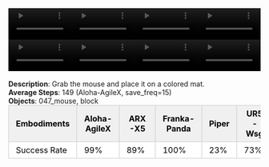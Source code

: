 <!DOCTYPE html>
<html lang="en">
<body>
    <div style="display: flex;">
        <video src="./task_video_clean/place_mouse_pad/aloha-agilex_head.mp4" controls loop muted autoplay style="width: 25%;"></video>
        <video src="./task_video_clean/place_mouse_pad/franka-panda_head.mp4" controls loop muted autoplay style="width: 25%;"></video>
        <video src="./task_video_clean/place_mouse_pad/ARX-X5_head.mp4" controls loop muted autoplay style="width: 25%;"></video>
        <video src="./task_video_clean/place_mouse_pad/ur5-wsg_head.mp4" controls loop muted autoplay style="width: 25%;"></video>
    </div>
    <div style="display: flex;">
        <video src="./task_video_clean/place_mouse_pad/aloha-agilex_world.mp4" controls loop muted autoplay style="width: 25%;"></video>
        <video src="./task_video_clean/place_mouse_pad/franka-panda_world.mp4" controls loop muted autoplay style="width: 25%;"></video>
        <video src="./task_video_clean/place_mouse_pad/ARX-X5_world.mp4" controls loop muted autoplay style="width: 25%;"></video>
        <video src="./task_video_clean/place_mouse_pad/ur5-wsg_world.mp4" controls loop muted autoplay style="width: 25%;"></video>
    </div>
    <br><b>Description</b>: Grab the mouse and place it on a colored mat.<br>
    <b>Average Steps</b>: 149 (Aloha-AgileX, save_freq=15)<br>
    <b>Objects</b>: 047_mouse, block<br>
    <table style="margin:0 auto;border-collapse:collapse;width:auto;min-width:180px;background-color:white;">
        <thead>
            <tr style="background:#f0f0f0;">
                <th style="border:1px solid #ccc;padding:6px 14px;color:black;">Embodiments</th>
                <th style="border:1px solid #ccc;padding:6px 14px;color:black;">Aloha-AgileX</th>
                <th style="border:1px solid #ccc;padding:6px 14px;color:black;">ARX-X5</th>
                <th style="border:1px solid #ccc;padding:6px 14px;color:black;">Franka-Panda</th>
                <th style="border:1px solid #ccc;padding:6px 14px;color:black;">Piper</th>
                <th style="border:1px solid #ccc;padding:6px 14px;color:black;">UR5-Wsg</th>
            </tr>
        </thead>
        <tbody>
            <tr style="background:white;">
                <td style="border:1px solid #ccc;padding:6px 14px;color:black;">Success Rate</td>
                <td style="border:1px solid #ccc;padding:6px 14px;color:black;">99%</td>
                <td style="border:1px solid #ccc;padding:6px 14px;color:black;">89%</td>
                <td style="border:1px solid #ccc;padding:6px 14px;color:black;">100%</td>
                <td style="border:1px solid #ccc;padding:6px 14px;color:black;">23%</td>
                <td style="border:1px solid #ccc;padding:6px 14px;color:black;">73%</td>
            </tr>
        </tbody>
    </table>
</body>
</html>
